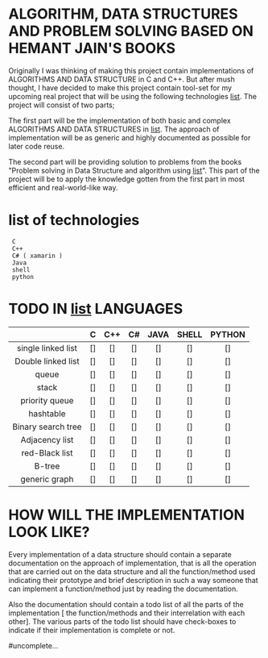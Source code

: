 # ALGORITHM, DATA STRUCTURES AND PROBLEM SOLVING BASED ON HEMANT JAIN'S BOOKS

Originally I was thinking of making this project contain implementations of ALGORITHMS AND DATA STRUCTURE  in C and C++. But after mush thought, I have decided to make this project contain tool-set for my upcoming real project that will be using the following technologies [list](#list-of-technologies). 
The project will consist of two parts;

The first part will be the implementation of both basic and complex ALGORITHMS AND DATA STRUCTURES in [list](#list-of-technologies). The approach of implementation will be as generic and highly documented as possible for later code reuse.

The second part will be providing solution to problems from the books "Problem solving in Data Structure and algorithm using [list](#list-of-technologies)". This part of the project will be to apply the knowledge gotten from the first part in most efficient and real-world-like way.

# list of technologies 
     C
     C++
     C# ( xamarin )
     Java
     shell 
     python
     


# TODO IN [list](#list-of-technologies)  LANGUAGES

|                           |C	     |C++	     |C#		|JAVA		|SHELL		|PYTHON|
|:-------------------------:|:---------:|:-------:|:-------:|:------------:|:------------:|:-------:|
| single linked list       |		[]	|	[]	|	[]	|	[]	     |    []	     |	[]   |
| Double linked list       |		[]	|	[]	|	[]	|	[]	     |	[]	     |    []   |
| queue            		  |  	[]	|	[]	|	[]	|	[]	     |	[]	     |    []   |
| stack			       |	     []	|	[]	|	[]	|	[]	     |	[]		|    []   |
| priority queue	       |	     []	|	[]	|	[]	|	[]	     |	[]		|    []   |
| hashtable		       |  	[]	|	[]	|	[]	|	[]	     | 	[]		|    []   |
| Binary search tree       |		[]	|	[]	|	[]	|	[]	     |	[]		|    []   |
| Adjacency list	       |	     []	|	[]	|	[]	|	[]	     |	[]		|    []   |
| red-Black list	       |	     []	|	[]	|	[]	|	[]	     |	[]	     |    []   |
| B-tree			       |	     []	|	[]	|	[]	|	[]	     |	[]		|    []   |
| generic graph	       |		[]	|	[]	|	[]	|	[]	     |	[]	     |    []   |


# HOW WILL THE IMPLEMENTATION LOOK LIKE?

Every implementation of a data structure should contain a separate documentation on the approach of implementation, that is all the operation that are carried out on the data structure and all the function/method used indicating their prototype and brief description in such a way someone that can implement a function/method just by reading the documentation.

Also the documentation should contain a todo list of all the parts of the implementation [ the function/methods and their interrelation with each other]. The various parts of the todo list should have check-boxes to indicate if their implementation is complete or not. 

#uncomplete... 
